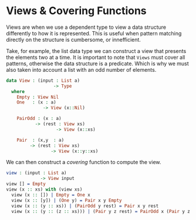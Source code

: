 # Views & Covering Functions

Views are when we use a dependent type to view a data structure differently to how it is represented.
This is useful when pattern matching directly on the structure is cumbersome, or innefficient.

Take, for example, the list data type we can construct a view that presents the elements two at a time.
It is important to note that `Views` must cover all patterns, otherwise the data structure is a predicate.
Which is why we must also taken into account a list with an odd number of elements.


```idris
data View : (input : List a)
                  -> Type
  where
    Empty : View Nil
    One   : (x : a)
              -> View (x::Nil)

    PairOdd : (x : a)
           -> (rest : View xs)
                   -> View (x::xs)

    Pair  : (x,y  : a)
         -> (rest : View xs)
                 -> View (x::y::xs)
```


We can then construct a _covering_ function to compute the view.


```idris
view : (input : List a)
             -> View input
view [] = Empty
view (x :: xs) with (view xs)
  view (x :: []) | Empty = One x
  view (x :: [y]) | (One y) = Pair x y Empty
  view (x :: (y :: xs)) | (PairOdd y rest) = Pair x y rest
  view (x :: (y :: (z :: xs))) | (Pair y z rest) = PairOdd x (Pair y z rest)
```
